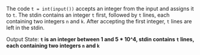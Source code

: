 The code `t = int(input())` accepts an integer from the input and assigns it to `t`. The stdin contains an integer `t` first, followed by `t` lines, each containing two integers `n` and `k`. After accepting the first integer, `t` lines are left in the stdin. 

Output State: **`t` is an integer between 1 and 5 * 10^4, stdin contains `t` lines, each containing two integers `n` and `k`**